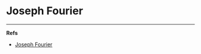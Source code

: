 Joseph Fourier
==============


---

**Refs**

* [Joseph Fourier](http://en.wikipedia.org/wiki/Joseph_Fourier)